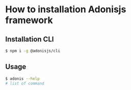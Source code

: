 # How to installation Adonisjs framework

## Installation CLI
```bash
$ npm i -g @adonisjs/cli
```

## Usage
```bash
$ adonis --help
# list of command
```